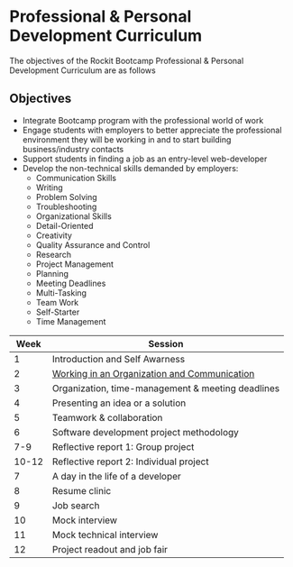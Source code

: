 # Professional & Personal Development Curriculum

The objectives of the Rockit Bootcamp Professional & Personal Development Curriculum are as follows

## Objectives

-	Integrate Bootcamp program with the professional world of work
-	Engage students with employers to better appreciate the professional environment they will be working in and to start building business/industry contacts
-	Support students in finding a job as an entry-level web-developer
-	Develop the non-technical skills demanded by employers:
	-	Communication Skills	
	-	Writing	
	-	Problem Solving	
	-	Troubleshooting
	-	Organizational Skills	
	-	Detail-Oriented	
	-	Creativity	
	-	Quality Assurance and Control
	-	Research	
	-	Project Management	
	-	Planning	
	-	Meeting Deadlines	
	-	Multi-Tasking	
	-	Team Work	
	-	Self-Starter	
	-	Time Management	

| Week | Session  |
|---|---|
|1 |  Introduction and Self Awarness | 
|2 | <a href="https://github.com/RockitBootcamp/Student-Resources/tree/master/PDD/WorkingInACompany#working-in-a-company-as-a-web-developer">Working in an Organization and Communication</a> |
|3 | Organization, time-management & meeting deadlines | 
|4 | Presenting an idea or a solution | 
|5 | Teamwork & collaboration | 
|6 | Software development project methodology | 
|7-9 | Reflective report 1: Group project | 
|10-12 | Reflective report 2: Individual project | 
|7 | A day in the life of a developer | 
|8 | Resume clinic | 
|9 | Job search | 
|10 | Mock interview | 
|11 | Mock technical interview | 
|12 | Project readout and job fair | 

